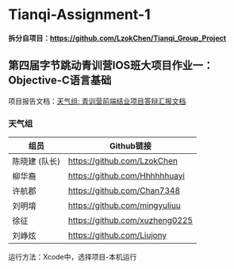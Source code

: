 # Tianqi-Assignment-1
#### 拆分自项目：https://github.com/LzokChen/Tianqi_Group_Project

## 第四届字节跳动青训营IOS班大项目作业一：Objective-C语言基础
项目报告文档：[天气组: 青训营前端结业项目答辩汇报文档](https://wcxjq4bjfu.feishu.cn/docx/doxcnpxss1QuhNb3lu33dUqUlAd#doxcnYE4eycEUqm6AoDSRcrtJnc)
### 天气组
| 组员       | Github链接                       |
|----------|--------------------------------|
| 陈晓建 (队长) | https://github.com/LzokChen    |
| 柳华裔      | https://github.com/Hhhhhhuayi  |
| 许航郡      | https://github.com/Chan7348    |
| 刘明堉      | https://github.com/mingyuliuu  |
| 徐征       | https://github.com/xuzheng0225 |
| 刘峥炫      | https://github.com/Liujony     |

运行方法：Xcode中，选择项目-本机运行
